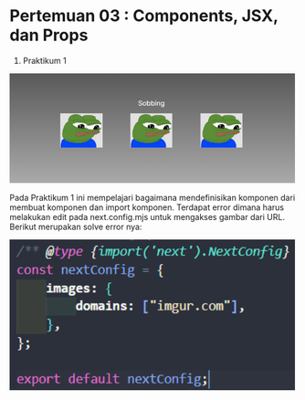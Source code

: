 # Pertemuan 03 : Components, JSX, dan Props

1. Praktikum 1

<img src="images/Praktikum01.png" alt="Alt Text" width="500"/>

Pada Praktikum 1 ini mempelajari bagaimana mendefinisikan komponen dari membuat komponen dan import komponen.
Terdapat error dimana harus melakukan edit pada next.config.mjs untuk mengakses gambar dari URL.
Berikut merupakan solve error nya:

<img src="images/Solve01.png" alt="Alt Text" width="500"/>


